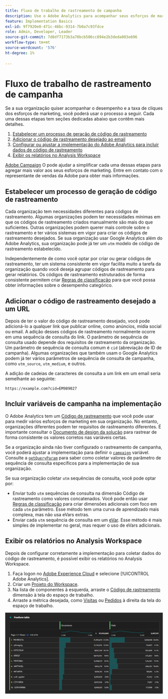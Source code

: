 ```yaml
---
title: Fluxo de trabalho de rastreamento de campanha
description: Use o Adobe Analytics para acompanhar seus esforços de marketing.
feature: Implementation Basics
exl-id: 9f7920e0-471c-46bc-9314-7b0a7c93fdce
role: Admin, Developer, Leader
source-git-commit: 7d8df7173b3a78bcb506cc894e2b3deda003e696
workflow-type: tm+mt
source-wordcount: '576'
ht-degree: 1%

---
```


# Fluxo de trabalho de rastreamento de campanha

Se a sua organização quiser acompanhar o desempenho e a taxa de cliques dos esforços de marketing, você poderá usar o processo a seguir. Cada uma dessas etapas tem seções dedicadas abaixo que contêm mais detalhes.

1. [Estabelecer um processo de geração de código de rastreamento](#establish-a-tracking-code-generation-process)
1. [Adicionar o código de rastreamento desejado ao email](#add-the-desired-tracking-code-to-the-email)
1. [Configurar ou ajustar a implementação do Adobe Analytics para incluir dados de código de rastreamento](#include-campaign-variables-in-your-implementation)
1. [Exibir os relatórios no Analysis Workspace](#view-the-reports-in-analysis-workspace)

[Adobe Campaign](https://business.adobe.com/products/campaign/adobe-campaign.html) O pode ajudar a simplificar cada uma dessas etapas para agregar mais valor aos seus esforços de marketing. Entre em contato com o representante de vendas da Adobe para obter mais informações.

## Estabelecer um processo de geração de código de rastreamento

Cada organização tem necessidades diferentes para códigos de rastreamento. Algumas organizações podem ter necessidades mínimas em que os códigos de rastreamento criados manualmente são mais do que suficientes. Outras organizações podem querer mais controle sobre o rastreamento e ter vários sistemas em vigor para criar os códigos de rastreamento desejados. Se sua organização usar Google Analytics além do Adobe Analytics, sua organização pode já ter um `utm` modelo de código de rastreamento estabelecido.

Independentemente de como você optar por criar ou gerar códigos de rastreamento, ter um sistema consistente em vigor facilita muito a tarefa da organização quando você deseja agrupar códigos de rastreamento para gerar relatórios. Os códigos de rastreamento estruturados de forma consistente permitem criar [Regras de classificação](/help/components/classifications/crb/classification-rule-builder.md) para que você possa obter informações sobre o desempenho categórico.

## Adicionar o código de rastreamento desejado a um URL

Depois de ter o valor do código de rastreamento desejado, você pode adicioná-lo a qualquer link que publicar online, como anúncios, mídia social ou email. A adição desses códigos de rastreamento normalmente ocorre em uma sequência de consulta do link. O parâmetro de sequência de consulta usado depende dos requisitos de rastreamento da organização. Um parâmetro de sequência de consulta comum é `cid` (abreviação de ID de campanha). Algumas organizações que também usam o Google Analytics podem já ter vários parâmetros de sequência de consulta de campanha, como `utm_source`, `utm_medium`, e outros.

A adição de cadeias de caracteres de consulta a um link em um email seria semelhante ao seguinte:

```text
https://example.com?cid=EM989027
```

## Incluir variáveis de campanha na implementação

O Adobe Analytics tem um [Código de rastreamento](/help/components/dimensions/tracking-code.md) que você pode usar para medir vários esforços de marketing em sua organização. No entanto, organizações diferentes podem ter requisitos de rastreamento diferentes. É importante consultar o [Documento de design da solução](../prepare/solution-design.md) para rastrear de forma consistente os valores corretos nas variáveis certas.

Se a organização ainda não tiver configurado o rastreamento de campanha, você poderá ajustar a implementação para definir o [`campaign`](/help/implement/vars/page-vars/campaign.md) variável. Consulte a [`getQueryParam`](/help/implement/vars/plugins/getqueryparam.md) para saber como coletar valores de parâmetro de sequência de consulta específicos para a implementação de sua organização.

Se sua organização coletar `utm` sequências de consulta, você pode optar por:

* Enviar tudo `utm` sequências de consulta na dimensão Código de rastreamento como valores concatenados. Você pode então usar [Regras de classificação](/help/components/classifications/crb/classification-rule-builder.md) para criar dimensões adicionais com foco em cada `utm` parâmetro. Esse método tem uma curva de aprendizado mais complexa, mas não usa eVars extras.
* Enviar cada `utm` sequência de consulta em um [eVar](/help/components/dimensions/evar.md). Esse método é mais simples de implementar no geral, mas requer o uso de eVars adicionais.

## Exibir os relatórios no Analysis Workspace

Depois de configurar corretamente a implementação para coletar dados do código de rastreamento, é possível exibir os relatórios no Analysis Workspace.

1. Faça logon no [Adobe Experience Cloud](https://experience.adobe.com) e selecione [!UICONTROL Adobe Analytics].
1. Criar um [Projeto do Workspace](/help/analyze/analysis-workspace/build-workspace-project/freeform-overview.md).
1. Na lista de componentes à esquerda, arraste o [Código de rastreamento](/help/components/dimensions/tracking-code.md) dimensão à tela do espaço de trabalho.
1. Arraste a métrica desejada, como [Visitas](/help/components/metrics/visits.md) ou [Pedidos](/help/components/metrics/orders.md) à direita da tela do espaço de trabalho.

![Relatório de rastreamento de campanha](../assets/campaign-tracking-report.png)
